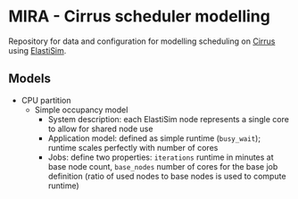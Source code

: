 # MIRA - Cirrus scheduler modelling 

Repository for data and configuration for modelling scheduling on 
[Cirrus](https://www.cirrus.ac.uk) using [ElastiSim](https://elastisim.github.io/).

## Models

* CPU partition
  - Simple occupancy model
    + System description: each ElastiSim node represents a single core to allow for shared node use
    + Application model: defined as simple runtime (`busy_wait`); runtime scales perfectly with number of cores
    + Jobs: define two properties: `iterations` runtime in minutes at base node count, `base_nodes` number of
      cores for the base job definition (ratio of used nodes to base nodes is used to compute runtime)
    